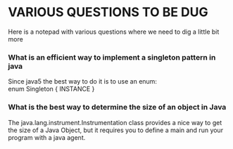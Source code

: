 # VARIOUS QUESTIONS TO BE DUG

Here is a notepad with various questions where we need to dig a little bit more

###  What is an efficient way to implement a singleton pattern in java
Since java5 the best way to do it is to use an enum:  
enum Singleton {
   INSTANCE
}

### What is the best way to determine the size of an object in Java 
The java.lang.instrument.Instrumentation class provides a nice way to get the size of a Java Object, but it requires you to define a main and run your program with a java agent.